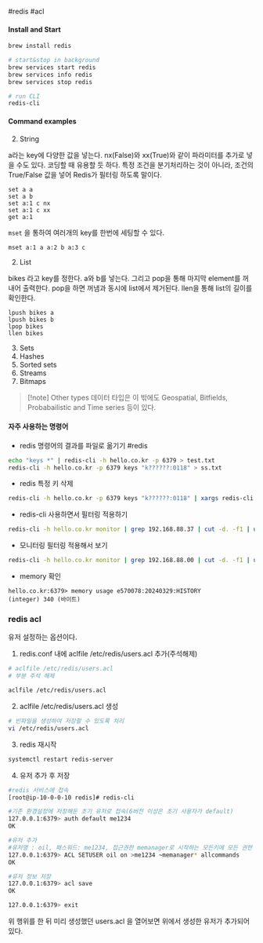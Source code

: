 #redis #acl

#### Install and Start

```sh
brew install redis

# start&stop in background
brew services start redis
brew services info redis
brew services stop redis

# run CLI
redis-cli
```

#### Command examples

2. String

a라는 key에 다양한 값을 넣는다. nx(False)와 xx(True)와 같이 파라미터를 추가로 넣을 수도 있다. 코딩할 때 유용할 듯 하다. 특정 조건을 분기처리하는 것이 아니라, 조건의 True/False 값을 넣어 Redis가 필터링 하도록 말이다.

```
set a a
set a b
set a:1 c nx
set a:1 c xx
get a:1
```

`mset` 을 통하여 여러개의 key를 한번에 세팅할 수 있다.

```
mset a:1 a a:2 b a:3 c
```

2. List

bikes 라고 key를 정한다. a와 b를 넣는다. 그리고 pop을 통해 마지막 element를 꺼내어 출력한다. pop을 하면 꺼냄과 동시에 list에서 제거된다. llen을 통해 list의 길이를 확인한다.

```
lpush bikes a
lpush bikes b
lpop bikes
llen bikes
```

3. Sets
4. Hashes
5. Sorted sets
6. Streams
7. Bitmaps

> [!note] Other types
> 데이터 타입은 이 밖에도 Geospatial, Bitfields, Probabailistic and Time series 등이 있다.

#### 자주 사용하는 명령어

- redis 명령어의 결과를 파일로 옮기기 #redis

```sh
echo "keys *" | redis-cli -h hello.co.kr -p 6379 > test.txt
redis-cli -h hello.co.kr -p 6379 keys "k??????:0118" > ss.txt
```

- redis 특정 키 삭제

```sh
redis-cli -h hello.co.kr -p 6379 keys "k??????:0118" | xargs redis-cli -h hello.co.kr -p 6379 del
```

- redis-cli 사용하면서 필터링 적용하기

```sh
redis-cli -h hello.co.kr monitor | grep 192.168.88.37 | cut -d. -f1 | uniq -c
```

- 모니터링 필터링 적용해서 보기

```sh
redis-cli -h hello.co.kr monitor | grep 192.168.88.00 | cut -d. -f1 | uniq -c
```

- memory 확인

```
hello.co.kr:6379> memory usage e570078:20240329:HISTORY
(integer) 340 (바이트)
```
### redis acl
유저 설정하는 옵션이다. 

1. redis.conf 내에 aclfile /etc/redis/users.acl 추가(주석해제)

```sh
# aclfile /etc/redis/users.acl
# 부분 주석 해제

aclfile /etc/redis/users.acl
```

2. aclfile /etc/redis/users.acl 생성

```sh
# 빈파일을 생성하여 저장할 수 있도록 처리
vi /etc/redis/users.acl
```

3. redis 재시작

```sh
systemctl restart redis-server
```

4. 유저 추가 후 저장

```sh
#redis 서비스에 접속
[root@ip-10-0-0-10 redis]# redis-cli

#기존 환경설정에 저장해둔 초기 유저로 접속(6버전 이상은 초기 사용자가 default)
127.0.0.1:6379> auth default me1234
OK

#유저 추가 
#유저명 : oil, 패스워드: me1234, 접근권한 memanager로 시작하는 모든키에 모든 권한 부여
127.0.0.1:6379> ACL SETUSER oil on >me1234 ~memanager* allcommands
OK

#유저 정보 저장
127.0.0.1:6379> acl save
OK

127.0.0.1:6379> exit
```

위 행위를 한 뒤 미리 생성했던 users.acl 을 열어보면 위에서 생성한 유저가 추가되어 있다.